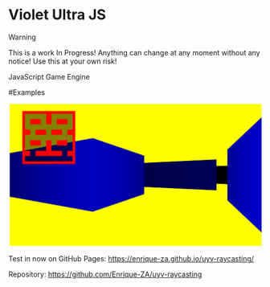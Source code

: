 # Violet Ultra JS

> [!WARNING]
> This is a work In Progress! Anything can change at any moment without any notice! Use this at your own risk!

JavaScript Game Engine

#Examples

![screenshot](./screenshot.png)

Test in now on GitHub Pages: https://enrique-za.github.io/uyv-raycasting/

Repository: https://github.com/Enrique-ZA/uyv-raycasting
